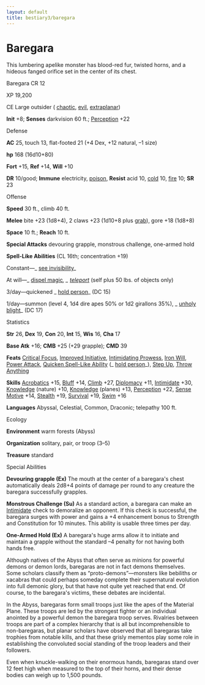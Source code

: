 ```yaml
---
layout: default
title: bestiary3/baregara
---
```

# Baregara

This lumbering apelike monster has blood-red fur, twisted horns, and a hideous fanged orifice set in the center of its chest.

Baregara CR 12

XP 19,200

CE Large outsider ( [chaotic](monster_dir/creatureTypes#_chaotic-subtype), [evil](monsters/creatureTypes#_evil-subtype), [extraplanar](monster_dir/creatureTypes#_extraplanar-subtype))

**Init** +8; **Senses** darkvision 60 ft.; [Perception](skills/perception#_perception) +22

Defense

**AC** 25, touch 13, flat-footed 21 (+4 Dex, +12 natural, –1 size)

**hp** 168 (16d10+80)

**Fort** +15, **Ref** +14, **Will** +10

**DR** 10/good; **Immune** electricity, [poison](monster_dir/universalMonsterRules#_poison-(ex-or-su)), **Resist** acid 10, [cold](monsters/creatureTypes#_cold-subtype) 10, [fire](monster_dir/creatureTypes#_fire-subtype) 10; **SR** 23

Offense

**Speed** 30 ft., climb 40 ft.

**Melee** bite +23 (1d8+4), 2 claws +23 (1d10+8 plus [grab](monsters/universalMonsterRules#_grab)), gore +18 (1d8+8)

**Space** 10 ft.; **Reach** 10 ft.

**Special Attacks** devouring grapple, monstrous challenge, one-armed hold

**Spell-Like Abilities** (CL 16th; concentration +19)

Constant—_ [see invisibility](spell_dir/seeInvisibility#_see-invisibility)_

At will—_ [dispel magic](spells/dispelMagic#_dispel-magic)_, _ [teleport](spell_dir/teleport#_teleport)_ (self plus 50 lbs. of objects only)

3/day—quickened _ [hold person](spell_dir/holdPerson#_hold-person)_ (DC 15)

1/day—summon (level 4, 1d4 dire apes 50% or 1d2 girallons 35%), _ [unholy blight](spell_dir/unholyBlight#_unholy-blight)_ (DC 17)

Statistics

**Str** 26, **Dex** 19, **Con** 20, **Int** 15, **Wis** 16, **Cha** 17

**Base Atk** +16; **CMB** +25 (+29 grapple); **CMD** 39

**Feats** [Critical Focus](feats#_critical-focus), [Improved Initiative](feats#_improved-initiative), [Intimidating Prowess](feats#_intimidating-prowess), [Iron Will](feats#_iron-will), [Power Attack](feats#_power-attack), [Quicken Spell-Like Ability](monsters/monsterFeats#_quicken-spell-like-ability) (_ [hold person](spell_dir/holdPerson#_hold-person)_), [Step Up](feats#_step-up), [Throw Anything](feats#_throw-anything)

**Skills** [Acrobatics](skills/acrobatics#_acrobatics) +15, [Bluff](skill_dir/bluff#_bluff) +14, [Climb](skills/climb#_climb) +27, [Diplomacy](skill_dir/diplomacy#_diplomacy) +11, [Intimidate](skills/intimidate#_intimidate) +30, [Knowledge](skill_dir/knowledge#_knowledge) (nature) +10, [Knowledge](skills/knowledge#_knowledge) (planes) +13, [Perception](skill_dir/perception#_perception) +22, [Sense Motive](skills/senseMotive#_sense-motive) +14, [Stealth](skill_dir/stealth#_stealth) +19, [Survival](skills/survival#_survival) +19, [Swim](skill_dir/swim#_swim) +16

**Languages** Abyssal, Celestial, Common, Draconic; telepathy 100 ft.

Ecology

**Environment** warm forests (Abyss)

**Organization** solitary, pair, or troop (3–5)

**Treasure** standard

Special Abilities

**Devouring grapple (Ex)** The mouth at the center of a baregara's chest automatically deals 2d8+4 points of damage per round to any creature the baregara successfully grapples.

**Monstrous Challenge (Su)** As a standard action, a baregara can make an [Intimidate](skills/intimidate#_intimidate) check to demoralize an opponent. If this check is successful, the baregara surges with power and gains a +4 enhancement bonus to Strength and Constitution for 10 minutes. This ability is usable three times per day.

**One-Armed Hold (Ex)** A baregara's huge arms allow it to initiate and maintain a grapple without the standard –4 penalty for not having both hands free.

Although natives of the Abyss that often serve as minions for powerful demons or demon lords, baregaras are not in fact demons themselves. Some scholars classify them as “proto-demons”—monsters like bebiliths or xacabras that could perhaps someday complete their supernatural evolution into full demonic glory, but that have not quite yet reached that end. Of course, to the baregara's victims, these debates are incidental.

In the Abyss, baregaras form small troops just like the apes of the Material Plane. These troops are led by the strongest fighter or an individual anointed by a powerful demon the baregara troop serves. Rivalries between troops are part of a complex hierarchy that is all but incomprehensible to non-baregaras, but planar scholars have observed that all baregaras take trophies from notable kills, and that these grisly mementos play some role in establishing the convoluted social standing of the troop leaders and their followers.

Even when knuckle-walking on their enormous hands, baregaras stand over 12 feet high when measured to the top of their horns, and their dense bodies can weigh up to 1,500 pounds.

